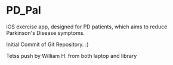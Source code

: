 # PD_Pal

iOS exercise app, designed for PD patients, which aims to reduce Parkinson's Disease symptoms.

Initial Commit of Git Repository.
:)


Tetss push by William H. from both laptop and library

